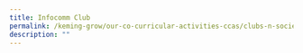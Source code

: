```yaml
---
title: Infocomm Club
permalink: /keming-grow/our-co-curricular-activities-ccas/clubs-n-societies/infocomm-club/
description: ""
---
```

